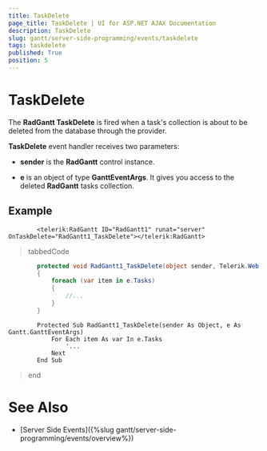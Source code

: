 ```yaml
---
title: TaskDelete
page_title: TaskDelete | UI for ASP.NET AJAX Documentation
description: TaskDelete
slug: gantt/server-side-programming/events/taskdelete
tags: taskdelete
published: True
position: 5
---
```


# TaskDelete



The __RadGantt TaskDelete__ is fired when a task's collection is about to be deleted from the database through the provider.

__TaskDelete__ event handler receives two parameters:

* __sender__ is the __RadGantt__ control instance.

* __e__ is an object of type __GanttEventArgs__. It gives you access to the deleted __RadGantt__ tasks collection.

## Example

````ASPNET
	    <telerik:RadGantt ID="RadGantt1" runat="server" OnTaskDelete="RadGantt1_TaskDelete"></telerik:RadGantt>
````



>tabbedCode

````C#
	    protected void RadGantt1_TaskDelete(object sender, Telerik.Web.UI.Gantt.GanttEventArgs e)
	    {
	        foreach (var item in e.Tasks)
	        {
	            //...
	        }
	    }
````



````VB.NET
	    Protected Sub RadGantt1_TaskDelete(sender As Object, e As Gantt.GanttEventArgs)
	        For Each item As var In e.Tasks
	            '...
	        Next
	    End Sub
````


>end

# See Also

 * [Server Side Events]({%slug gantt/server-side-programming/events/overview%})

